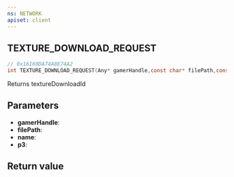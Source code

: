 ```yaml
---
ns: NETWORK
apiset: client
---
```

## TEXTURE_DOWNLOAD_REQUEST

```c
// 0x16160DA74A8E74A2
int TEXTURE_DOWNLOAD_REQUEST(Any* gamerHandle,const char* filePath,const char* name,BOOL p3);
```

Returns textureDownloadId

## Parameters
* **gamerHandle**:
* **filePath**:
* **name**:
* **p3**:

## Return value